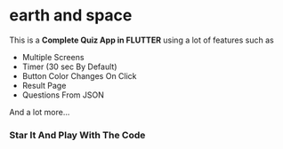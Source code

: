 # earth and space

This is a **Complete Quiz App in FLUTTER** using a lot of features such as
* Multiple Screens
* Timer (30 sec By Default)
* Button Color Changes On Click
* Result Page
* Questions From JSON

And a lot more...

### Star It And Play With The Code


